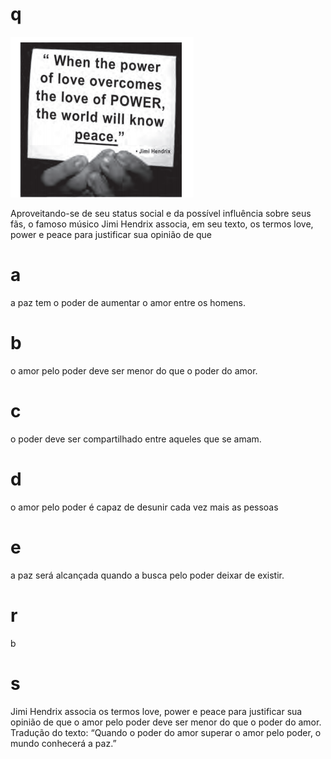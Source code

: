 # q
![](d0958802-9df6-5a0b-fec3-15841288048b.png)

Aproveitando-se de seu status social e da possível influência sobre seus fãs, o famoso músico Jimi Hendrix associa, em seu texto, os termos love, power e peace para justificar sua opinião de que

# a
a paz tem o poder de aumentar o amor entre os homens.

# b
o amor pelo poder deve ser menor do que o poder do amor.

# c
o poder deve ser compartilhado entre aqueles que se amam.

# d
o amor pelo poder é capaz de desunir cada vez mais as pessoas

# e
a paz será alcançada quando a busca pelo poder deixar de existir.

# r
b

# s
Jimi Hendrix associa os termos love, power e peace para justificar sua opinião de que o amor pelo poder deve ser menor do que o poder do amor. Tradução do texto: “Quando o poder do amor superar o amor pelo poder, o mundo conhecerá a paz.”
